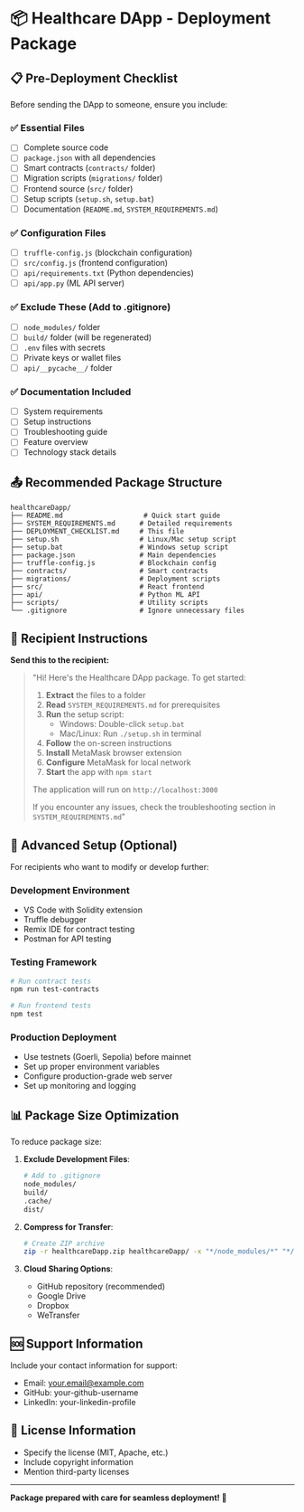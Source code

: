 # 📦 Healthcare DApp - Deployment Package

## 📋 Pre-Deployment Checklist

Before sending the DApp to someone, ensure you include:

### ✅ **Essential Files**
- [ ] Complete source code
- [ ] `package.json` with all dependencies
- [ ] Smart contracts (`contracts/` folder)
- [ ] Migration scripts (`migrations/` folder)
- [ ] Frontend source (`src/` folder)
- [ ] Setup scripts (`setup.sh`, `setup.bat`)
- [ ] Documentation (`README.md`, `SYSTEM_REQUIREMENTS.md`)

### ✅ **Configuration Files**
- [ ] `truffle-config.js` (blockchain configuration)
- [ ] `src/config.js` (frontend configuration)
- [ ] `api/requirements.txt` (Python dependencies)
- [ ] `api/app.py` (ML API server)

### ✅ **Exclude These (Add to .gitignore)**
- [ ] `node_modules/` folder
- [ ] `build/` folder (will be regenerated)
- [ ] `.env` files with secrets
- [ ] Private keys or wallet files
- [ ] `api/__pycache__/` folder

### ✅ **Documentation Included**
- [ ] System requirements
- [ ] Setup instructions
- [ ] Troubleshooting guide
- [ ] Feature overview
- [ ] Technology stack details

## 📤 Recommended Package Structure

```
healthcareDapp/
├── README.md                    # Quick start guide
├── SYSTEM_REQUIREMENTS.md      # Detailed requirements
├── DEPLOYMENT_CHECKLIST.md     # This file
├── setup.sh                    # Linux/Mac setup script
├── setup.bat                   # Windows setup script
├── package.json                # Main dependencies
├── truffle-config.js           # Blockchain config
├── contracts/                  # Smart contracts
├── migrations/                 # Deployment scripts
├── src/                        # React frontend
├── api/                        # Python ML API
├── scripts/                    # Utility scripts
└── .gitignore                  # Ignore unnecessary files
```

## 🚀 Recipient Instructions

**Send this to the recipient:**

> "Hi! Here's the Healthcare DApp package. To get started:
> 
> 1. **Extract** the files to a folder
> 2. **Read** `SYSTEM_REQUIREMENTS.md` for prerequisites
> 3. **Run** the setup script:
>    - Windows: Double-click `setup.bat`
>    - Mac/Linux: Run `./setup.sh` in terminal
> 4. **Follow** the on-screen instructions
> 5. **Install** MetaMask browser extension
> 6. **Configure** MetaMask for local network
> 7. **Start** the app with `npm start`
> 
> The application will run on `http://localhost:3000`
> 
> If you encounter any issues, check the troubleshooting section in `SYSTEM_REQUIREMENTS.md`"

## 🔧 Advanced Setup (Optional)

For recipients who want to modify or develop further:

### **Development Environment**
- VS Code with Solidity extension
- Truffle debugger
- Remix IDE for contract testing
- Postman for API testing

### **Testing Framework**
```bash
# Run contract tests
npm run test-contracts

# Run frontend tests
npm test
```

### **Production Deployment**
- Use testnets (Goerli, Sepolia) before mainnet
- Set up proper environment variables
- Configure production-grade web server
- Set up monitoring and logging

## 📊 Package Size Optimization

To reduce package size:

1. **Exclude Development Files**:
   ```bash
   # Add to .gitignore
   node_modules/
   build/
   .cache/
   dist/
   ```

2. **Compress for Transfer**:
   ```bash
   # Create ZIP archive
   zip -r healthcareDapp.zip healthcareDapp/ -x "*/node_modules/*" "*/build/*"
   ```

3. **Cloud Sharing Options**:
   - GitHub repository (recommended)
   - Google Drive
   - Dropbox
   - WeTransfer

## 🆘 Support Information

Include your contact information for support:
- Email: your.email@example.com
- GitHub: your-github-username
- LinkedIn: your-linkedin-profile

## 📄 License Information

- Specify the license (MIT, Apache, etc.)
- Include copyright information
- Mention third-party licenses

---

**Package prepared with care for seamless deployment! 🚀**
